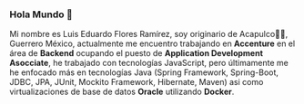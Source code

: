 ### Hola Mundo 👋
Mi nombre es Luis Eduardo Flores Ramírez, soy originario de Acapulco🌴💺, Guerrero México, actualmente me encuentro
trabajando en **Accenture** en el área de **Backend** ocupando el puesto de **Application Development Asocciate**,
he trabajado con tecnologías JavaScript, pero últimamente me he enfocado más en tecnologías Java (Spring Framework, Spring-Boot, JDBC, JPA, JUnit, Mockito Framework, 
Hibernate, Maven) asi como virtualizaciones de base de datos **Oracle** utilizando **Docker**. 



<!--
**edflor46/edflor46** is a ✨ _special_ ✨ repository because its `README.md` (this file) appears on your GitHub profile.

Here are some ideas to get you started:

- 🔭 I’m currently working on ...
- 🌱 I’m currently learning ...
- 👯 I’m looking to collaborate on ...
- 🤔 I’m looking for help with ...
- 💬 Ask me about ...
- 📫 How to reach me: ...
- 😄 Pronouns: ...
- ⚡ Fun fact: ...
-->
